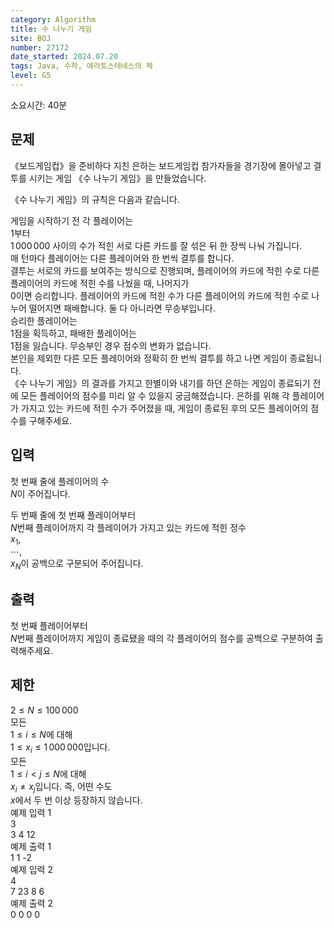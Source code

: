 ```yaml
---
category: Algorithm
title: 수 나누기 게임
site: BOJ
number: 27172
date_started: 2024.07.20
tags: Java, 수학, 에라토스테네스의 체
level: G5
---
```


소요시간: 40분

## 문제

《보드게임컵》을 준비하다 지친 은하는 보드게임컵 참가자들을 경기장에 몰아넣고 결투를 시키는 게임 《수 나누기 게임》을 만들었습니다.

《수 나누기 게임》의 규칙은 다음과 같습니다.

게임을 시작하기 전 각 플레이어는  
$1$부터  
$1\,000\,000$ 사이의 수가 적힌 서로 다른 카드를 잘 섞은 뒤 한 장씩 나눠 가집니다.  
매 턴마다 플레이어는 다른 플레이어와 한 번씩 결투를 합니다.  
결투는 서로의 카드를 보여주는 방식으로 진행되며, 플레이어의 카드에 적힌 수로 다른 플레이어의 카드에 적힌 수를 나눴을 때, 나머지가  
$0$이면 승리합니다. 플레이어의 카드에 적힌 수가 다른 플레이어의 카드에 적힌 수로 나누어 떨어지면 패배합니다. 둘 다 아니라면 무승부입니다.  
승리한 플레이어는  
$1$점을 획득하고, 패배한 플레이어는  
$1$점을 잃습니다. 무승부인 경우 점수의 변화가 없습니다.  
본인을 제외한 다른 모든 플레이어와 정확히 한 번씩 결투를 하고 나면 게임이 종료됩니다.  
《수 나누기 게임》의 결과를 가지고 한별이와 내기를 하던 은하는 게임이 종료되기 전에 모든 플레이어의 점수를 미리 알 수 있을지 궁금해졌습니다. 은하를 위해 각 플레이어가 가지고 있는 카드에 적힌 수가 주어졌을 때, 게임이 종료된 후의 모든 플레이어의 점수를 구해주세요.

## 입력

첫 번째 줄에 플레이어의 수  
$N$이 주어집니다.

두 번째 줄에 첫 번째 플레이어부터  
$N$번째 플레이어까지 각 플레이어가 가지고 있는 카드에 적힌 정수  
$x_{1}$,  
$\cdots$,  
$x_{N}$이 공백으로 구분되어 주어집니다.

## 출력

첫 번째 플레이어부터  
$N$번째 플레이어까지 게임이 종료됐을 때의 각 플레이어의 점수를 공백으로 구분하여 출력해주세요.

## 제한

$2 \le N \le 100\,000$   
모든  
$1 \le i \le N$에 대해  
$1 \le x_i \le 1\,000\,000$입니다.  
모든  
$1 \le i < j \le N$에 대해  
$x_i \ne x_j$입니다. 즉, 어떤 수도  
$x$에서 두 번 이상 등장하지 않습니다.  
예제 입력 1  
3  
3 4 12  
예제 출력 1  
1 1 -2  
예제 입력 2  
4  
7 23 8 6  
예제 출력 2  
0 0 0 0
